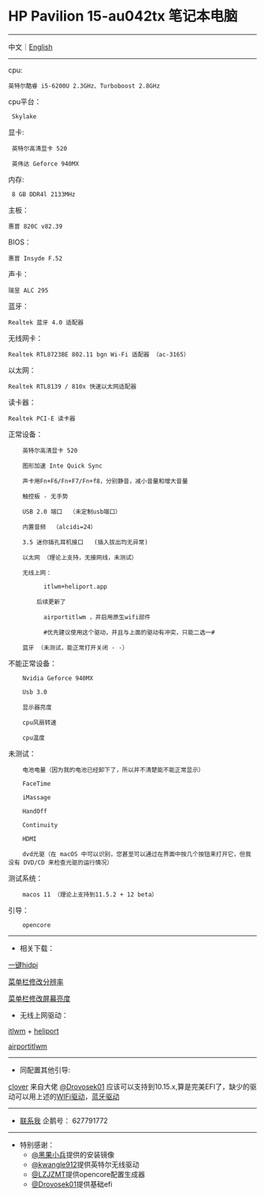 HP Pavilion 15-au042tx 笔记本电脑
===

-------
    
   中文｜[English](https://github.com/feidaddy/hackintosh_HP-pavilion-15-au042tx-i5-6200u/blob/main/readme%20en.txt)
    
-------    
cpu: 

    英特尔酷睿 i5-6200U 2.3GHz、Turboboost 2.8GHz     
cpu平台：

     Skylake
     
显卡:

     英特尔高清显卡 520
     
     英伟达 Geforce 940MX
     
内存:

     8 GB DDR4l 2133MHz
     
主板：

    惠普 820C v82.39
    
BIOS：

    惠普 Insyde F.52
    
声卡：

    瑞昱 ALC 295
    
蓝牙：

    Realtek 蓝牙 4.0 适配器
    
无线网卡：

    Realtek RTL8723BE 802.11 bgn Wi-Fi 适配器 （ac-3165）
    
以太网：

    Realtek RTL8139 / 810x 快速以太网适配器
    
读卡器：

    Realtek PCI-E 读卡器
    

正常设备：

        英特尔高清显卡 520
        
        图形加速 Inte Quick Sync
        
        声卡用Fn+F6/Fn+F7/Fn+f8，分别静音，减小音量和增大音量
        
        触控板 - 无手势
        
        USB 2.0 端口  （未定制usb端口）
        
        内置音频  （alcidi=24）
        
        3.5 迷你插孔耳机接口   (插入拔出均无异常)
        
        以太网 （理论上支持，无接网线，未测试）
        
        无线上网：
        
              itlwm+heliport.app
              
            后续更新了
            
              airportitlwm ，并启用原生wifi部件
              
              #优先建议使用这个驱动，并且与上面的驱动有冲突，只能二选一#
              
        蓝牙 （未测试，能正常打开关闭 - -）
        
        

不能正常设备：

        Nvidia Geforce 940MX
        
        Usb 3.0
        
        显示器亮度
        
        cpu风扇转速
        
        cpu温度
        
        
未测试：       

        电池电量（因为我的电池已经卸下了，所以并不清楚能不能正常显示）
        
        FaceTime
        
        iMassage
        
        HandOff
        
        Continuity
        
        HDMI
        
        dvd光驱（在 macOS 中可以识别，您甚至可以通过在界面中按几个按钮来打开它，但我没有 DVD/CD 来检查光驱的运行情况）
        
        
测试系统：
     
        macos 11 （理论上支持到11.5.2 + 12 beta）
        
        
引导：
        
        opencore
        
        
-------        
        


* 相关下载：

[一键hidpi](https://github.com/feidaddy/hackintosh_HP-pavilion-15-au042tx-i5-6200u/blob/main/%E4%B8%80%E9%94%AEhidpi.zip)

[菜单栏修改分辨率](https://github.com/feidaddy/hackintosh_HP-pavilion-15-au042tx-i5-6200u/raw/main/RDM.zip)

[菜单栏修改屏幕亮度](https://github.com/feidaddy/hackintosh_HP-pavilion-15-au042tx-i5-6200u/blob/main/QuickShade.zip)

   * 无线上网驱动：

   [itlwm](https://github.com/OpenIntelWireless/itlwm) + [heliport](https://github.com/OpenIntelWireless/HeliPort)

   [airportitlwm](https://github.com/kwangle912/AirportItlwm-for-Hackintosh)


------- 

* 同配置其他引导:

[clover](https://github.com/Drovosek01/hackintosh_HP_Pavilion_15-au028ur_i5-6200U)
 来自大佬 [@Drovosek01](https://github.com/Drovosek01) 应该可以支持到10.15.x,算是完美EFI了，缺少的驱动可以用上述的[WIFi驱动](https://github.com/kwangle912/AirportItlwm-for-Hackintosh)，[蓝牙驱动](https://github.com/OpenIntelWireless/IntelBluetoothFirmware)

------- 

* [联系我](http://wpa.qq.com/msgrd?v=3&uin=627791772&site=qq&menu=yes)
    企鹅号：   627791772

------- 

* 特别感谢：
   * [@黑果小兵](https://github.com/daliansky)提供的安装镜像
   * [@kwangle912](https://github.com/kwangle912/AirportItlwm-for-Hackintosh)提供英特尔无线驱动
   * [@LZJZMT](https://github.com/LZJZMT/OC-Gen-X)提供opencore配置生成器
   * [@Drovosek01](https://github.com/Drovosek01/hackintosh_HP_Pavilion_15-au028ur_i5-6200U)提供基础efi
